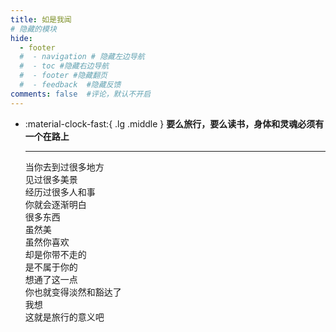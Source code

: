 ```yaml
---
title: 如是我闻
# 隐藏的模块
hide:
  - footer
  #  - navigation # 隐藏左边导航
  #  - toc #隐藏右边导航
  #  - footer #隐藏翻页
  #  - feedback  #隐藏反馈
comments: false  #评论，默认不开启
---
```


<!-- # 要么旅行，要么读书，身体和灵魂必须有一个在路上 -->



<div class="grid cards" markdown>

-   :material-clock-fast:{ .lg .middle } __要么旅行，要么读书，身体和灵魂必须有一个在路上__

    ---

    当你去到过很多地方  
    见过很多美景  
    经历过很多人和事  
    你就会逐渐明白  
    很多东西  
    虽然美  
    虽然你喜欢  
    却是你带不走的  
    是不属于你的  
    想通了这一点  
    你也就变得淡然和豁达了    
    我想  
    这就是旅行的意义吧

</div>